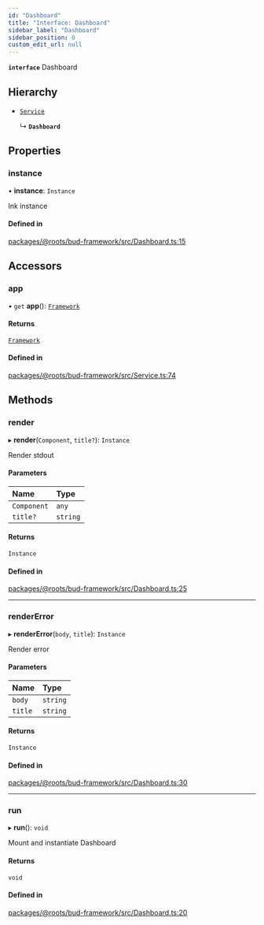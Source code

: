 ```yaml
---
id: "Dashboard"
title: "Interface: Dashboard"
sidebar_label: "Dashboard"
sidebar_position: 0
custom_edit_url: null
---
```


**`interface`** Dashboard

## Hierarchy

- [`Service`](../classes/Service.md)

  ↳ **`Dashboard`**

## Properties

### instance

• **instance**: `Instance`

Ink instance

#### Defined in

[packages/@roots/bud-framework/src/Dashboard.ts:15](https://github.com/roots/bud/blob/f85a5e1be/packages/@roots/bud-framework/src/Dashboard.ts#L15)

## Accessors

### app

• `get` **app**(): [`Framework`](../classes/Framework.md)

#### Returns

[`Framework`](../classes/Framework.md)

#### Defined in

[packages/@roots/bud-framework/src/Service.ts:74](https://github.com/roots/bud/blob/f85a5e1be/packages/@roots/bud-framework/src/Service.ts#L74)

## Methods

### render

▸ **render**(`Component`, `title?`): `Instance`

Render stdout

#### Parameters

| Name | Type |
| :------ | :------ |
| `Component` | `any` |
| `title?` | `string` |

#### Returns

`Instance`

#### Defined in

[packages/@roots/bud-framework/src/Dashboard.ts:25](https://github.com/roots/bud/blob/f85a5e1be/packages/@roots/bud-framework/src/Dashboard.ts#L25)

___

### renderError

▸ **renderError**(`body`, `title`): `Instance`

Render error

#### Parameters

| Name | Type |
| :------ | :------ |
| `body` | `string` |
| `title` | `string` |

#### Returns

`Instance`

#### Defined in

[packages/@roots/bud-framework/src/Dashboard.ts:30](https://github.com/roots/bud/blob/f85a5e1be/packages/@roots/bud-framework/src/Dashboard.ts#L30)

___

### run

▸ **run**(): `void`

Mount and instantiate Dashboard

#### Returns

`void`

#### Defined in

[packages/@roots/bud-framework/src/Dashboard.ts:20](https://github.com/roots/bud/blob/f85a5e1be/packages/@roots/bud-framework/src/Dashboard.ts#L20)
